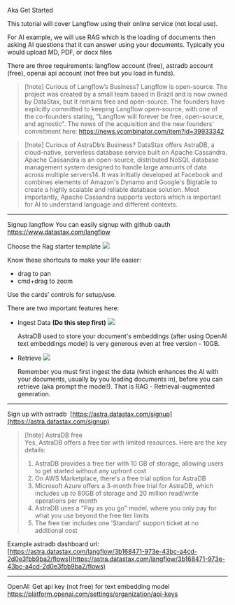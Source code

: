 Aka Get Started

This tutorial will cover Langflow using their online service (not local use).

For AI example, we will use RAG which is the loading of documents then asking AI questions that it can answer using your documents. Typically you would upload MD, PDF, or docx files

There are three requirements: langflow account (free), astradb account (free), openai api account (not free but you load in funds).

> [!note] Curious of Langflow’s Business?
> Langflow is open-source. The project was created by a small team based in Brazil and is now owned by DataStax, but it remains free and open-source. The founders have explicitly committed to keeping Langflow open-source, with one of the co-founders stating, "Langflow will forever be free, open-source, and agnostic". The news of the acquisition and the new founders’ commitment here: https://news.ycombinator.com/item?id=39933342

> [!note] Curious of AstraDb’s Business?
> DataStax offers AstraDB, a cloud-native, serverless database service built on Apache Cassandra. 
> Apache Cassandra is an open-source, distributed NoSQL database management system designed to handle large amounts of data across multiple servers14. It was initially developed at Facebook and combines elements of Amazon's Dynamo and Google's Bigtable to create a highly scalable and reliable database solution. Most importantly, Apache Cassandra supports vectors which is important for AI to understand language and different contexts.


---


Signup langflow
You can easily signup with github oauth
https://www.datastax.com/langflow

Choose the Rag starter template
![](KxjigDH.png)


Know these shortcuts to make your life easier:  
- drag to pan
- cmd+drag to zoom

Use the cards’ controls for setup/use.

There are two important features here:
- Ingest Data **(Do this step first)**
  ![](oUqhvYl.png)

	AstraDB used to store your document's embeddings (after using OpenAI text embeddings model) is very generous even at free version - 10GB.

- Retrieve
  ![](MkHC2x2.png)
  
  Remember you must first ingest the data (which enhances the AI with your documents, usually by you loading documents in), before you can retrieve (aka prompt the model!). That is RAG - Retrieval-augmented generation.

---

Sign up with astradb 
[https://astra.datastax.com/signup](https://astra.datastax.com/signup)  


> [!note] AstraDB free  
> Yes, AstraDB offers a free tier with limited resources. Here are the key details:
> 
> 1. AstraDB provides a free tier with 10 GB of storage, allowing users to get started without any upfront cost
> 2. On AWS Marketplace, there's a free trial option for AstraDB
> 3. Microsoft Azure offers a 3-month free trial for AstraDB, which includes up to 80GB of storage and 20 million read/write operations per month
> 4. AstraDB uses a "Pay as you go" model, where you only pay for what you use beyond the free tier limits
> 5. The free tier includes one 'Standard' support ticket at no additional cost
> 
>   

Example astradb dashboard url:
[https://astra.datastax.com/langflow/3b168471-973e-43bc-a4cd-2d0e3fbb9ba2/flows](https://astra.datastax.com/langflow/3b168471-973e-43bc-a4cd-2d0e3fbb9ba2/flows)

---

OpenAI:
Get api key (not free) for text embedding model
https://platform.openai.com/settings/organization/api-keys

